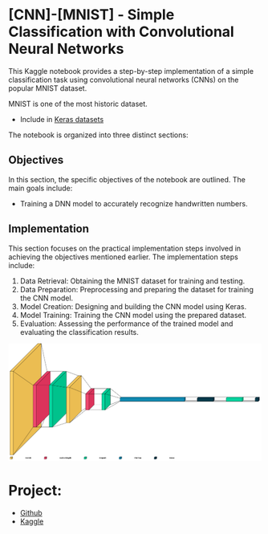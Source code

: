 # [CNN]-[MNIST] - Simple Classification with Convolutional Neural Networks

This Kaggle notebook provides a step-by-step implementation of a simple classification task using convolutional neural networks (CNNs) on the popular MNIST dataset.

MNIST is one of the most historic dataset.  
- Include in [Keras datasets](https://www.tensorflow.org/api_docs/python/tf/keras/datasets)

The notebook is organized into three distinct sections:

## Objectives
In this section, the specific objectives of the notebook are outlined. The main goals include:

- Training a DNN model to accurately recognize handwritten numbers.


## Implementation
This section focuses on the practical implementation steps involved in achieving the objectives mentioned earlier. The implementation steps include:

1. Data Retrieval: Obtaining the MNIST dataset for training and testing.
2. Data Preparation: Preprocessing and preparing the dataset for training the CNN model.
3. Model Creation: Designing and building the CNN model using Keras.
4. Model Training: Training the CNN model using the prepared dataset.
5. Evaluation: Assessing the performance of the trained model and evaluating the classification results.

![CNN](cnn.png)

# Project:

- [Github](https://github.com/YanSteph/CNN-MNIST-Simple-Classification-with-Convolutional-Neural-Networks/blob/main/cnn-mnist-simple-classification-with-cnn.ipynb)
- [Kaggle](https://www.kaggle.com/code/yannicksteph/cnn-mnist-simple-classification-with-cnn/)


